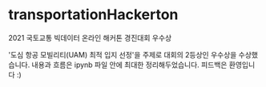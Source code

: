 # transportationHackerton
2021 국토교통 빅데이터 온라인 해커톤 경진대회 우수상

'도심 항공 모빌리티(UAM) 최적 입지 선정'을 주제로 대회의 2등상인 우수상을 수상했습니다. 내용과 흐름은 ipynb 파일 안에 최대한 정리해두었습니다. 피드백은 환영입니다 :)
